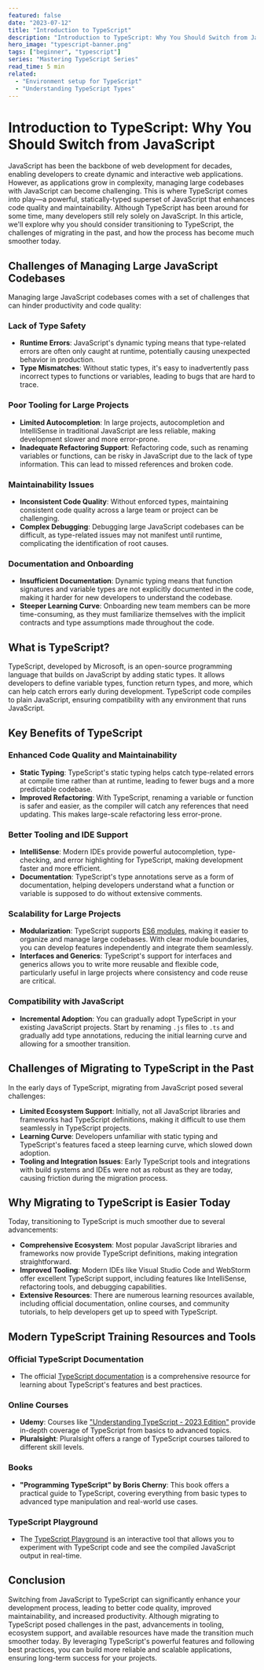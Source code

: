 ```yaml
---
featured: false
date: "2023-07-12"
title: "Introduction to TypeScript"
description: "Introduction to TypeScript: Why You Should Switch from JavaScript"
hero_image: "typescript-banner.png"
tags: ["beginner", "typescript"]
series: "Mastering TypeScript Series"
read_time: 5 min
related: 
  - "Environment setup for TypeScript"
  - "Understanding TypeScript Types"
---
```


# Introduction to TypeScript: Why You Should Switch from JavaScript

JavaScript has been the backbone of web development for decades, enabling developers to create dynamic and interactive web applications. However, as applications grow in complexity, managing large codebases with JavaScript can become challenging. This is where TypeScript comes into play—a powerful, statically-typed superset of JavaScript that enhances code quality and maintainability. Although TypeScript has been around for some time, many developers still rely solely on JavaScript. In this article, we'll explore why you should consider transitioning to TypeScript, the challenges of migrating in the past, and how the process has become much smoother today.

## Challenges of Managing Large JavaScript Codebases

Managing large JavaScript codebases comes with a set of challenges that can hinder productivity and code quality:

### Lack of Type Safety

- **Runtime Errors**: JavaScript's dynamic typing means that type-related errors are often only caught at runtime, potentially causing unexpected behavior in production.
- **Type Mismatches**: Without static types, it's easy to inadvertently pass incorrect types to functions or variables, leading to bugs that are hard to trace.

### Poor Tooling for Large Projects

- **Limited Autocompletion**: In large projects, autocompletion and IntelliSense in traditional JavaScript are less reliable, making development slower and more error-prone.
- **Inadequate Refactoring Support**: Refactoring code, such as renaming variables or functions, can be risky in JavaScript due to the lack of type information. This can lead to missed references and broken code.

### Maintainability Issues

- **Inconsistent Code Quality**: Without enforced types, maintaining consistent code quality across a large team or project can be challenging.
- **Complex Debugging**: Debugging large JavaScript codebases can be difficult, as type-related issues may not manifest until runtime, complicating the identification of root causes.

### Documentation and Onboarding

- **Insufficient Documentation**: Dynamic typing means that function signatures and variable types are not explicitly documented in the code, making it harder for new developers to understand the codebase.
- **Steeper Learning Curve**: Onboarding new team members can be more time-consuming, as they must familiarize themselves with the implicit contracts and type assumptions made throughout the code.

## What is TypeScript?

TypeScript, developed by Microsoft, is an open-source programming language that builds on JavaScript by adding static types. It allows developers to define variable types, function return types, and more, which can help catch errors early during development. TypeScript code compiles to plain JavaScript, ensuring compatibility with any environment that runs JavaScript.

## Key Benefits of TypeScript

### Enhanced Code Quality and Maintainability

- **Static Typing**: TypeScript's static typing helps catch type-related errors at compile time rather than at runtime, leading to fewer bugs and a more predictable codebase.
- **Improved Refactoring**: With TypeScript, renaming a variable or function is safer and easier, as the compiler will catch any references that need updating. This makes large-scale refactoring less error-prone.

### Better Tooling and IDE Support

- **IntelliSense**: Modern IDEs provide powerful autocompletion, type-checking, and error highlighting for TypeScript, making development faster and more efficient.
- **Documentation**: TypeScript's type annotations serve as a form of documentation, helping developers understand what a function or variable is supposed to do without extensive comments.

### Scalability for Large Projects

- **Modularization**: TypeScript supports [ES6 modules](https://developer.mozilla.org/en-US/docs/Web/JavaScript/Guide/Modules), making it easier to organize and manage large codebases. With clear module boundaries, you can develop features independently and integrate them seamlessly.
- **Interfaces and Generics**: TypeScript's support for interfaces and generics allows you to write more reusable and flexible code, particularly useful in large projects where consistency and code reuse are critical.

### Compatibility with JavaScript

- **Incremental Adoption**: You can gradually adopt TypeScript in your existing JavaScript projects. Start by renaming `.js` files to `.ts` and gradually add type annotations, reducing the initial learning curve and allowing for a smoother transition.

## Challenges of Migrating to TypeScript in the Past

In the early days of TypeScript, migrating from JavaScript posed several challenges:

- **Limited Ecosystem Support**: Initially, not all JavaScript libraries and frameworks had TypeScript definitions, making it difficult to use them seamlessly in TypeScript projects.
- **Learning Curve**: Developers unfamiliar with static typing and TypeScript's features faced a steep learning curve, which slowed down adoption.
- **Tooling and Integration Issues**: Early TypeScript tools and integrations with build systems and IDEs were not as robust as they are today, causing friction during the migration process.

## Why Migrating to TypeScript is Easier Today

Today, transitioning to TypeScript is much smoother due to several advancements:

- **Comprehensive Ecosystem**: Most popular JavaScript libraries and frameworks now provide TypeScript definitions, making integration straightforward.
- **Improved Tooling**: Modern IDEs like Visual Studio Code and WebStorm offer excellent TypeScript support, including features like IntelliSense, refactoring tools, and debugging capabilities.
- **Extensive Resources**: There are numerous learning resources available, including official documentation, online courses, and community tutorials, to help developers get up to speed with TypeScript.

## Modern TypeScript Training Resources and Tools

### Official TypeScript Documentation

- The official [TypeScript documentation](https://www.typescriptlang.org/docs/) is a comprehensive resource for learning about TypeScript's features and best practices.

### Online Courses

- **Udemy**: Courses like ["Understanding TypeScript - 2023 Edition"](https://www.udemy.com/course/understanding-typescript/) provide in-depth coverage of TypeScript from basics to advanced topics.
- **Pluralsight**: Pluralsight offers a range of TypeScript courses tailored to different skill levels.

### Books

- **"Programming TypeScript" by Boris Cherny**: This book offers a practical guide to TypeScript, covering everything from basic types to advanced type manipulation and real-world use cases.

### TypeScript Playground

- The [TypeScript Playground](https://www.typescriptlang.org/play) is an interactive tool that allows you to experiment with TypeScript code and see the compiled JavaScript output in real-time.

## Conclusion

Switching from JavaScript to TypeScript can significantly enhance your development process, leading to better code quality, improved maintainability, and increased productivity. Although migrating to TypeScript posed challenges in the past, advancements in tooling, ecosystem support, and available resources have made the transition much smoother today. By leveraging TypeScript's powerful features and following best practices, you can build more reliable and scalable applications, ensuring long-term success for your projects.
